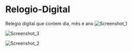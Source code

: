 # Relogio-Digital
Relegio digital que contem dia, mês  e ano
![Screenshot_1](https://github.com/user-attachments/assets/65ec3197-3a01-4dca-9d95-0d1569d83ac6)

![Screenshot_3](https://github.com/user-attachments/assets/16bec5c1-1aa4-4c60-82de-7ec4dd895007)

![Screenshot_2](https://github.com/user-attachments/assets/67965d4a-4dbe-41a9-90af-854a5b35619d)
